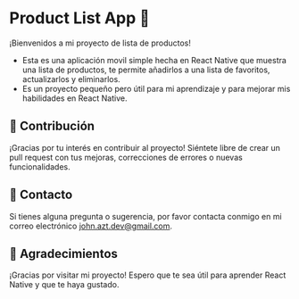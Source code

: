 # Product List App 📱

¡Bienvenidos a mi proyecto de lista de productos! 
- Esta es una aplicación movil simple hecha en React Native que muestra una lista de productos, te permite añadirlos a una lista de favoritos, actualizarlos y eliminarlos.
- Es un proyecto pequeño pero útil para mi aprendizaje y para mejorar mis habilidades en React Native.

## 🤝 Contribución
¡Gracias por tu interés en contribuir al proyecto! Siéntete libre de crear un pull request con tus mejoras, correcciones de errores o nuevas funcionalidades.

## 📧 Contacto
Si tienes alguna pregunta o sugerencia, por favor contacta conmigo en mi correo electrónico john.azt.dev@gmail.com.

## 🎉 Agradecimientos
¡Gracias por visitar mi proyecto! Espero que te sea útil para aprender React Native y que te haya gustado.